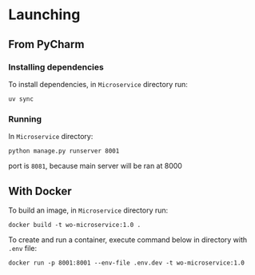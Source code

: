 # Launching
## From PyCharm
### Installing dependencies
To install dependencies, in `Microservice` directory run:
```
uv sync
```
### Running
In `Microservice` directory:
```
python manage.py runserver 8001
```
port is `8081`, because main server will be ran at 8000

## With Docker
To build an image, in `Microservice` directory run:
```
docker build -t wo-microservice:1.0 .
```

To create and run a container, execute command below in directory with `.env` file:
```
docker run -p 8001:8001 --env-file .env.dev -t wo-microservice:1.0 
```
